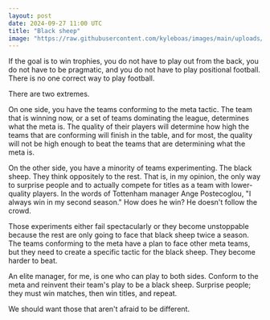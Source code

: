 ```yaml
---
layout: post
date: 2024-09-27 11:00 UTC
title: "Black sheep"
image: "https://raw.githubusercontent.com/kyleboas/images/main/uploads/2024/09/20/Image-20Sep2024_02:28:15.png"
---
```


If the goal is to win trophies, you do not have to play out from the back, you do not have to be pragmatic, and you do not have to play positional football. There is no one correct way to play football.

<!---more--->

There are two extremes.

On one side, you have the teams conforming to the meta tactic. The team that is winning now, or a set of teams dominating the league, determines what the meta is. The quality of their players will determine how high the teams that are conforming will finish in the table, and for most, the quality will not be high enough to beat the teams that are determining what the meta is. 

On the other side, you have a minority of teams experimenting. The black sheep. They think oppositely to the rest. That is, in my opinion, the only way to surprise people and to actually compete for titles as a team with lower-quality players. In the words of Tottenham manager Ange Postecoglou, "I always win in my second season." How does he win? He doesn't follow the crowd.

Those experiments either fail spectacularly or they become unstoppable because the rest are only going to face that black sheep twice a season. The teams conforming to the meta have a plan to face other meta teams, but they need to create a specific tactic for the black sheep. They become harder to beat.

An elite manager, for me, is one who can play to both sides. Conform to the meta and reinvent their team's play to be a black sheep. Surprise people; they must win matches, then win titles, and repeat.

We should want those that aren't afraid to be different.
